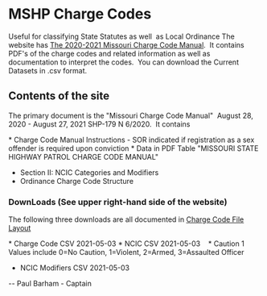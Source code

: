 # MSHP Charge Codes

Useful for classifying State Statutes as well  as Local Ordinance
The website has [The 2020-2021 Missouri Charge Code Manual](https://www.mshp.dps.missouri.gov/CJ08Client/Home/ChargeCode).  It contains PDF's of the charge codes and related information as well as documentation to interpret the codes.  You can download the Current Datasets in .csv format.
## Contents of the site


The primary document is the "Missouri Charge Code Manual"  August 28, 2020 - August 27, 2021 SHP-179 N 6/2020.  It contains

* Charge Code Manual Instructions - SOR indicated if registration as a sex offender is required upon conviction
* Data in PDF Table "MISSOURI STATE HIGHWAY PATROL CHARGE CODE MANUAL"
* Section II: NCIC Categories and Modifiers
* Ordinance Charge Code Structure

### DownLoads (See upper right-hand side of the website)

The following three downloads are all documented in [Charge Code File Layout](https://www.mshp.dps.missouri.gov/MSHPWeb/PatrolDivisions/CRID/documents/ChargeCodeFileLayout0882019.pdf)

* Charge Code CSV 2021-05-03
* NCIC CSV 2021-05-03   
* Caution 1 Values include 0=No Caution, 1=Violent, 2=Armed, 3=Assaulted Officer
* NCIC Modifiers CSV 2021-05-03

-- 
Paul Barham - Captain
